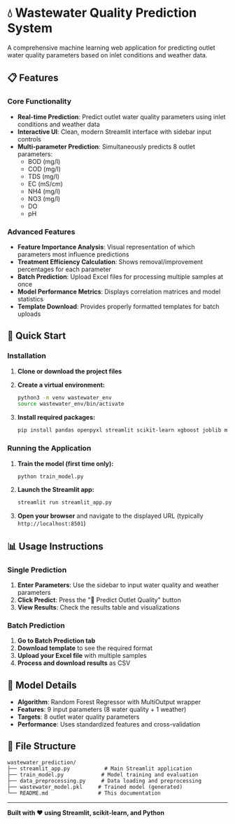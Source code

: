 # 💧 Wastewater Quality Prediction System

A comprehensive machine learning web application for predicting outlet water quality parameters based on inlet conditions and weather data.

## 📋 Features

### Core Functionality
- **Real-time Prediction**: Predict outlet water quality parameters using inlet conditions and weather data
- **Interactive UI**: Clean, modern Streamlit interface with sidebar input controls
- **Multi-parameter Prediction**: Simultaneously predicts 8 outlet parameters:
  - BOD (mg/l)
  - COD (mg/l) 
  - TDS (mg/l)
  - EC (mS/cm)
  - NH4 (mg/l)
  - NO3 (mg/l)
  - DO
  - pH

### Advanced Features
- **Feature Importance Analysis**: Visual representation of which parameters most influence predictions
- **Treatment Efficiency Calculation**: Shows removal/improvement percentages for each parameter
- **Batch Prediction**: Upload Excel files for processing multiple samples at once
- **Model Performance Metrics**: Displays correlation matrices and model statistics
- **Template Download**: Provides properly formatted templates for batch uploads

## 🚀 Quick Start

### Installation

1. **Clone or download the project files**
2. **Create a virtual environment:**
   ```bash
   python3 -m venv wastewater_env
   source wastewater_env/bin/activate
   ```

3. **Install required packages:**
   ```bash
   pip install pandas openpyxl streamlit scikit-learn xgboost joblib matplotlib seaborn plotly
   ```

### Running the Application

1. **Train the model (first time only):**
   ```bash
   python train_model.py
   ```

2. **Launch the Streamlit app:**
   ```bash
   streamlit run streamlit_app.py
   ```

3. **Open your browser** and navigate to the displayed URL (typically `http://localhost:8501`)

## 📊 Usage Instructions

### Single Prediction
1. **Enter Parameters**: Use the sidebar to input water quality and weather parameters
2. **Click Predict**: Press the "🔮 Predict Outlet Quality" button
3. **View Results**: Check the results table and visualizations

### Batch Prediction
1. **Go to Batch Prediction tab**
2. **Download template** to see the required format
3. **Upload your Excel file** with multiple samples
4. **Process and download results** as CSV

## 🧠 Model Details

- **Algorithm**: Random Forest Regressor with MultiOutput wrapper
- **Features**: 9 input parameters (8 water quality + 1 weather)
- **Targets**: 8 outlet water quality parameters
- **Performance**: Uses standardized features and cross-validation

## 📁 File Structure

```
wastewater_prediction/
├── streamlit_app.py           # Main Streamlit application
├── train_model.py            # Model training and evaluation
├── data_preprocessing.py     # Data loading and preprocessing
├── wastewater_model.pkl     # Trained model (generated)
└── README.md                # This documentation
```

---

**Built with ❤️ using Streamlit, scikit-learn, and Python**
